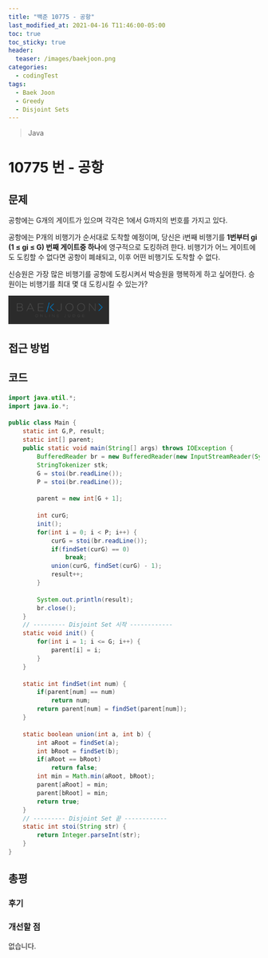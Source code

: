 ```yaml
---
title: "백준 10775 - 공항"
last_modified_at: 2021-04-16 T11:46:00-05:00
toc: true
toc_sticky: true
header:
  teaser: /images/baekjoon.png
categories: 
  - codingTest
tags:
  - Baek Joon
  - Greedy
  - Disjoint Sets
---
```

> Java

10775 번 - 공항
=============
 
## 문제
공항에는 G개의 게이트가 있으며 각각은 1에서 G까지의 번호를 가지고 있다.  

공항에는 P개의 비행기가 순서대로 도착할 예정이며, 당신은 i번째 비행기를 **1번부터 gi (1 ≤ gi ≤ G) 번째 게이트중 하나**에 영구적으로 도킹하려 한다. 비행기가 어느 게이트에도 도킹할 수 없다면 공항이 폐쇄되고, 이후 어떤 비행기도 도착할 수 없다.  

신승원은 가장 많은 비행기를 공항에 도킹시켜서 박승원을 행복하게 하고 싶어한다. 승원이는 비행기를 최대 몇 대 도킹시킬 수 있는가?  

[<img src="/images/baekjoon.png" width="40%" height="40%">](https://www.acmicpc.net/problem/10775)    

## 접근 방법


## 코드
```java
import java.util.*;
import java.io.*;

public class Main {
	static int G,P, result;
	static int[] parent;
	public static void main(String[] args) throws IOException {
		BufferedReader br = new BufferedReader(new InputStreamReader(System.in));
    	StringTokenizer stk;
    	G = stoi(br.readLine());
    	P = stoi(br.readLine());
    	
    	parent = new int[G + 1];
    	
    	int curG;
    	init();
    	for(int i = 0; i < P; i++) {
    		curG = stoi(br.readLine());
    		if(findSet(curG) == 0)
    			break;
    		union(curG, findSet(curG) - 1);
    		result++;
    	}
    	
    	System.out.println(result);
    	br.close();
	}
	// --------- Disjoint Set 시작 ------------
	static void init() {
		for(int i = 1; i <= G; i++) {
			parent[i] = i;
		}
	}
	
	static int findSet(int num) {
		if(parent[num] == num)
			return num;
		return parent[num] = findSet(parent[num]);
	}
	
	static boolean union(int a, int b) {
		int aRoot = findSet(a);
		int bRoot = findSet(b);
		if(aRoot == bRoot)
			return false;
		int min = Math.min(aRoot, bRoot);
		parent[aRoot] = min;
		parent[bRoot] = min;
		return true;
	}
	// --------- Disjoint Set 끝 ------------
	static int stoi(String str) {
    	return Integer.parseInt(str);
    }
}
```

## 총평
### 후기

### 개선할 점
없습니다.

<!-- ★
<img src="/images/codingTest/bj/문제번호.PNG" width="40%" height="40%">  

-->